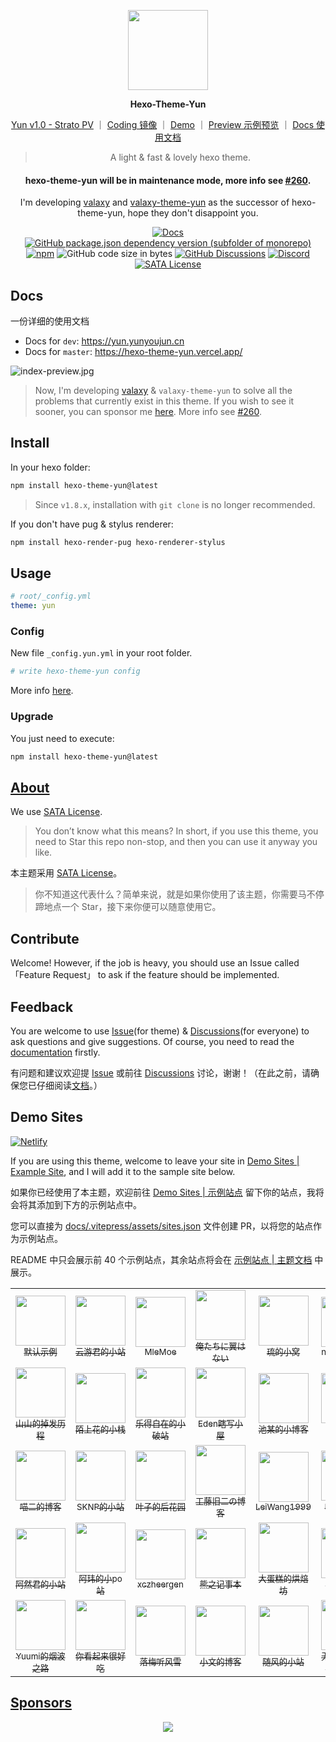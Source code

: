 <p align="center">
<img width="128" src="docs/public/logo.gif">
</p>

<p align="center">
<b>Hexo-Theme-Yun</b>
</p>

<div align="center">

[Yun v1.0 - Strato PV](https://www.bilibili.com/video/BV17t4y1S7tz) ｜
[Coding 镜像](https://yunyoujun.coding.net/public/hexo-theme-yun/hexo-theme-yun/git/files) ｜
[Demo](https://hexo-theme-yun.yunyoujun.cn) ｜
[Preview 示例预览](https://www.yunyoujun.cn) ｜
[Docs 使用文档](https://yun.yunyoujun.cn)

> A light & fast & lovely hexo theme.

#### hexo-theme-yun will be in maintenance mode, more info see [#260](https://github.com/YunYouJun/hexo-theme-yun/discussions/260).

I'm developing [valaxy](https://github.com/YunYouJun/valaxy) and [valaxy-theme-yun](https://github.com/YunYouJun/valaxy/tree/main/packages/valaxy-theme-yun) as the successor of hexo-theme-yun, hope they don't disappoint you.

[![Docs](https://github.com/YunYouJun/hexo-theme-yun/workflows/trigger/badge.svg)](https://yun.yunyoujun.cn)
[![GitHub package.json dependency version (subfolder of monorepo)](https://img.shields.io/github/package-json/dependency-version/YunYouJun/hexo-theme-yun/dev/hexo?filename=demo%2Fpackage.json&logo=hexo)](https://hexo.io)
[![npm](https://img.shields.io/npm/v/hexo-theme-yun)](https://www.npmjs.com/package/hexo-theme-yun)
![GitHub code size in bytes](https://img.shields.io/github/languages/code-size/YunYouJun/hexo-theme-yun?logo=vs-code)
[![GitHub Discussions](https://img.shields.io/github/discussions/YunYouJun/hexo-theme-yun?color=9cf&logo=github)](https://github.com/YunYouJun/hexo-theme-yun/discussions)
[![Discord](https://img.shields.io/discord/752821465891733574?label=discord&logo=discord)](https://discord.gg/nd3mPkU5j8)
[![SATA License](https://img.shields.io/badge/license-SATA-green.svg)](https://github.com/zTrix/sata-license)

</div>

## Docs

一份详细的使用文档

- Docs for `dev`: <https://yun.yunyoujun.cn>
- Docs for `master`: <https://hexo-theme-yun.vercel.app/>

![index-preview.jpg](./docs/public/images/index-preview.jpg)

> Now, I'm developing [valaxy](https://github.com/YunYouJun/valaxy) & `valaxy-theme-yun` to solve all the problems that currently exist in this theme.
> If you wish to see it sooner, you can sponsor me [here](https://sponsors.yunyoujun.cn/).
> More info see [#260](https://github.com/YunYouJun/hexo-theme-yun/discussions/260).

## Install

In your hexo folder:

```bash
npm install hexo-theme-yun@latest
```

> Since `v1.8.x`, installation with `git clone` is no longer recommended.

If you don't have pug & stylus renderer:

```bash
npm install hexo-render-pug hexo-renderer-stylus
```

## Usage

```yaml
# root/_config.yml
theme: yun
```

### Config

New file `_config.yun.yml` in your root folder.

```yaml
# write hexo-theme-yun config
```

More info [here](https://yun.yunyoujun.cn/guide/config.html).

### Upgrade

You just need to execute:

```bash
npm install hexo-theme-yun@latest
```

## [About](https://yun.yunyoujun.cn/guide/about.html)

We use [SATA License](https://github.com/zTrix/sata-license).

> You don’t know what this means? In short, if you use this theme, you need to Star this repo non-stop, and then you can use it anyway you like.

本主题采用 [SATA License](https://github.com/zTrix/sata-license)。

> 你不知道这代表什么？简单来说，就是如果你使用了该主题，你需要马不停蹄地点一个 Star，接下来你便可以随意使用它。

## Contribute

Welcome! However, if the job is heavy, you should use an Issue called 「Feature Request」 to ask if the feature should be implemented.

## Feedback

You are welcome to use [Issue](https://github.com/YunYouJun/hexo-theme-yun/issues)(for theme) & [Discussions](https://github.com/YunYouJun/hexo-theme-yun/discussions)(for everyone) to ask questions and give suggestions.
Of course, you need to read the [documentation](https://yun.yunyoujun.cn/en/) firstly.

有问题和建议欢迎提 [Issue](https://github.com/YunYouJun/hexo-theme-yun/issues) 或前往 [Discussions](https://github.com/YunYouJun/hexo-theme-yun/discussions) 讨论，谢谢！（在此之前，请确保您已仔细阅读[文档](https://yun.yunyoujun.cn)。）

## Demo Sites

[![Netlify](https://img.shields.io/netlify/4acb3c9b-fbcd-488e-be70-18942eb2669f?logo=netlify)](https://yunyoujun.netlify.app)

If you are using this theme, welcome to leave your site in [Demo Sites | Example Site](https://github.com/YunYouJun/hexo-theme-yun/discussions/97), and I will add it to the sample site below.

如果你已经使用了本主题，欢迎前往 [Demo Sites | 示例站点](https://github.com/YunYouJun/hexo-theme-yun/discussions/97) 留下你的站点，我将会将其添加到下方的示例站点中。

您可以直接为 [docs/.vitepress/assets/sites.json](https://github.com/YunYouJun/hexo-theme-yun/blob/dev/docs/.vitepress/assets/sites.json) 文件创建 PR，以将您的站点作为示例站点。

README 中只会展示前 40 个示例站点，其余站点将会在 [示例站点 | 主题文档](https://yun.yunyoujun.cn/demo/) 中展示。

<!-- demo-sites:start -->
<!-- prettier-ignore-start -->
<!-- markdownlint-disable -->
<table align="center">
  <tr align="center">
    <td>
      <a href="https://hexo-theme-yun.yunyoujun.cn" target="_blank">
        <img width="80px" src="https://yun.yunyoujun.cn/logo.gif" />
        <br />
        <sub title="主题默认示例">默认示例</sub>
      </a>
    </td>
    <td>
      <a href="https://www.yunyoujun.cn" target="_blank">
        <img width="80px" src="https://www.yunyoujun.cn/images/avatar.jpg" />
        <br />
        <sub title="希望能成为一个有趣的人">云游君的小站</sub>
      </a>
    </td>
    <td>
      <a href="https://blog.mle.moe/" target="_blank">
        <img width="80px" src="https://blog.mle.moe/images/girl.jpeg" />
        <br />
        <sub title="鸽子的一百种做法">MleMoe</sub>
      </a>
    </td>
    <td>
      <a href="https://spreadwings-sky.github.io/" target="_blank">
        <img width="80px" src="https://spreadwings-sky.github.io/images/avatar.png" />
        <br />
        <sub title="希望能成为一个有趣的人">俺たちに翼はない</sub>
      </a>
    </td>
    <td>
      <a href="https://hellsakura.github.io/" target="_blank">
        <img width="80px" src="https://hellsakura.github.io/images/avatar.jpg" />
        <br />
        <sub title="我只是一条咸鱼">琉的小窝</sub>
      </a>
    </td>
    <td>
      <a href="https://nancheng58.github.io/" target="_blank">
        <img width="80px" src="https://nancheng58.github.io/images/nancheng58.jpg" />
        <br />
        <sub title="我好菜啊啊啊啊啊">nancheng58</sub>
      </a>
    </td>
    <td>
      <a href="https://alexzou14.github.io/" target="_blank">
        <img width="80px" src="https://cdn.jsdelivr.net/gh/AlexZou14/CDN/img/touxiang.jpg" />
        <br />
        <sub title="笔记记录，自我激励">秩同道合的博客</sub>
      </a>
    </td>
    <td>
      <a href="http://www.romastar.cn/" target="_blank">
        <img width="80px" src="https://personalblog-1301685299.cos.ap-nanjing.myqcloud.com/MyBlog-Images/Personal-Info/Avatar.jpg" />
        <br />
        <sub title="记录我的生活经历以及学习历程~~">柠檬君的小站</sub>
      </a>
    </td>
  </tr>
  <tr align="center">
    <td>
      <a href="https://www.kumybryce.work" target="_blank">
        <img width="80px" src="https://kumybryce.gitee.io/myblog/img/favicon.png" />
        <br />
        <sub title="努力一点，再努力一点">山山的掉发历程</sub>
      </a>
    </td>
    <td>
      <a href="https://hexo.cool" target="_blank">
        <img width="80px" src="https://cdn.jsdelivr.net/gh/imoshanghua/file/img/avatar.jpg" />
        <br />
        <sub title="待我熬尽一日苦，喂你一口甜！">陌上花的小栈</sub>
      </a>
    </td>
    <td>
      <a href="https://copur.xyz/" target="_blank">
        <img width="80px" src="https://q1.qlogo.cn/g?b=qq&nk=1935576264&s=100" />
        <br />
        <sub title="乐得自在的小破站">乐得自在的小破站</sub>
      </a>
    </td>
    <td>
      <a href="https://EdenJohnson2006.Github.io" target="_blank">
        <img width="80px" src="https://cdn.jsdelivr.net/gh/MEMZSONBILI/PicGoBed@master/images/20200625174516.jpg" />
        <br />
        <sub title="希望能成为一个有趣的人">Eden瞎写小屋</sub>
      </a>
    </td>
    <td>
      <a href="https://chitang233.github.io/" target="_blank">
        <img width="80px" src="https://s1.ax1x.com/2020/06/27/N63K8e.jpg" />
        <br />
        <sub title="只是一个普通的初中生罢了">池某的小博客</sub>
      </a>
    </td>
    <td>
      <a href="https://xmuli.tech" target="_blank">
        <img width="80px" src="https://cdn.jsdelivr.net/gh/xmuli/xmuliPic@pic/2020/xmuli_yj_256px.png" />
        <br />
        <sub title="偕臧">偕臧</sub>
      </a>
    </td>
    <td>
      <a href="https://www.rogeroger.net" target="_blank">
        <img width="80px" src="https://rogeroger.oss-cn-beijing.aliyuncs.com/img/rogeryu.jpeg" />
        <br />
        <sub title="啊啊啊啊啊啊啊啊">ROGEROGER</sub>
      </a>
    </td>
    <td>
      <a href="https://leostudiooo.github.io" target="_blank">
        <img width="80px" src="https://avatars0.githubusercontent.com/u/35419343" />
        <br />
        <sub title="Stay hungry, Stay foolish.">烫烫烫的记事本</sub>
      </a>
    </td>
  </tr>
  <tr align="center">
    <td>
      <a href="https://www.meow-2.com/" target="_blank">
        <img width="80px" src="https://cdn.jsdelivr.net/gh/Meow-2/cdn/source/avatar.jpg" />
        <br />
        <sub title="你好！">喵二的博客</sub>
      </a>
    </td>
    <td>
      <a href="https://sknplz.xyz/" target="_blank">
        <img width="80px" src="https://cdn.jsdelivr.net/gh/Sknp1006/cdn@master/img/albums/arknights_Skadi/024.png" />
        <br />
        <sub title="莫道君行早，更有早行人">SKNP的小站</sub>
      </a>
    </td>
    <td>
      <a href="https://mskclover.com/" target="_blank">
        <img width="80px" src="https://mskclover.com/images/avatar/avatar.jpg" />
        <br />
        <sub title="后花园是自己精心培育的，大部分时候是给自己看的，不过如果有行人能够驻足欣赏，我也会很开心的！">叶子的后花园</sub>
      </a>
    </td>
    <td>
      <a href="http://huang_zhao.gitee.io/task/" target="_blank">
        <img width="80px" src="http://huang_zhao.gitee.io/task/Yun.png" />
        <br />
        <sub title="Python 是世界上最好的语言">工藤旧二の博客</sub>
      </a>
    </td>
    <td>
      <a href="https://leiblog.wang" target="_blank">
        <img width="80px" src="https://leiblog.wang/images/avatar_1.jpg" />
        <br />
        <sub title="The warehouse of LeiWang1999">LeiWang1999</sub>
      </a>
    </td>
    <td>
      <a href="https://blog.miaoer.xyz" target="_blank">
        <img width="80px" src="https://www.miaoer.xyz/weblogo.jpg" />
        <br />
        <sub title="缘，妙不可言">喵二‘s Blog</sub>
      </a>
    </td>
    <td>
      <a href="http://wasteland.wifikun.top" target="_blank">
        <img width="80px" src="https://wifikun-1257416258.cos.ap-shanghai.myqcloud.com/NebulaStarshipServer/avatar.jpg" />
        <br />
        <sub title="✨Chase your passions, do what you love.✨">星云荒原</sub>
      </a>
    </td>
    <td>
      <a href="https://darksheep.xyz" target="_blank">
        <img width="80px" src="https://darksheep.xyz/images/avatar.jpg" />
        <br />
        <sub title="蹲一蹲">包子君的小站</sub>
      </a>
    </td>
  </tr>
  <tr align="center">
    <td>
      <a href="https://www.aranne.me" target="_blank">
        <img width="80px" src="https://www.aranne.me/avatar.png" />
        <br />
        <sub title="要永远热爱生活呀">阿然君的小站</sub>
      </a>
    </td>
    <td>
      <a href="https://willian588.github.io/" target="_blank">
        <img width="80px" src="https://willian588.github.io/shadiao.png" />
        <br />
        <sub title="路漫漫其修远兮，吾将上下而求索">阿玮的小po站</sub>
      </a>
    </td>
    <td>
      <a href="http://www.xczheergen.com/" target="_blank">
        <img width="80px" src="https://cdn.jsdelivr.net/gh/xczheergen/CDN/images/avatar.jpg" />
        <br />
        <sub title="感谢云游君提供的主题哦">xczheergen</sub>
      </a>
    </td>
    <td>
      <a href="https://kuuhaku.top" target="_blank">
        <img width="80px" src="https://cdn.jsdelivr.net/gh/kuuhaku-w/blogimg/intro/avatar_ai.png" />
        <br />
        <sub title="永远是深夜该有多好">熊之记事本</sub>
      </a>
    </td>
    <td>
      <a href="https://bigcake.cakemc.top" target="_blank">
        <img width="80px" src="https://cdn.jsdelivr.net/gh/Big-Cake-jpg/Image_For_My_Blog/tx.jpg" />
        <br />
        <sub title="又是搞怪的一天（">大蛋糕的烘焙坊</sub>
      </a>
    </td>
    <td>
      <a href="https://masle.top" target="_blank">
        <img width="80px" src="https://masle.gitee.io/maslebloglib/picture/TOUXIANG/touxiang.png" />
        <br />
        <sub title="在人的一生，总是为了追寻生命中的光，而走在漫长的旅途上">老哲的小站</sub>
      </a>
    </td>
    <td>
      <a href="https://blog.adkimsm.asia/" target="_blank">
        <img width="80px" src="https://blog.adkimsm.asia/logo.svg" />
        <br />
        <sub title="Adkinsm 的小站">Adkinsm BLOG</sub>
      </a>
    </td>
    <td>
      <a href="https://qylh.xyz/" target="_blank">
        <img width="80px" src="https://qylh.xyz/avatar.jpg" />
        <br />
        <sub title="记录一些学习过程，主要是软硬件开发">七月流火</sub>
      </a>
    </td>
  </tr>
  <tr align="center">
    <td>
      <a href="https://yuumi0221.github.io/" target="_blank">
        <img width="80px" src="https://cdn.jsdelivr.net/gh/Yuumi0221/Yuumi0221.github.io/images/settings/favicon.png" />
        <br />
        <sub title="いつか伝えに行くよ">Yuumi的烟波之路</sub>
      </a>
    </td>
    <td>
      <a href="https://Melanie618.github.io/" target="_blank">
        <img width="80px" src="https://melanie618.github.io/images/avatar.jpg" />
        <br />
        <sub title="可可爱爱，没有脑袋">你看起来很好吃</sub>
      </a>
    </td>
    <td>
      <a href="https://yuexiaoya.cn/" target="_blank">
        <img width="80px" src="https://www.yuexiaoya.cn/images/photo.jpg" />
        <br />
        <sub title="这次一定不会让它停服了,来自头号玩家的碎碎念^_^">落梅听风雪</sub>
      </a>
    </td>
    <td>
      <a href="https://siquan-wen.github.io/" target="_blank">
        <img width="80px" src="https://siquan-wen.github.io/images/avatar.jpg" />
        <br />
        <sub title="救赎之道，就在其中">小文的博客</sub>
      </a>
    </td>
    <td>
      <a href="https://awslnotbad.cn" target="_blank">
        <img width="80px" src="https://gitee.com/Awslnotbad/picture/raw/master/img/headpic.jpg" />
        <br />
        <sub title="简单的个人Blog">随风的小站</sub>
      </a>
    </td>
    <td>
      <a href="https://wxxybxg.bsblog.cn" target="_blank">
        <img width="80px" src="https://cdn.jsdelivr.net/gh/BNQDZJ/bsblog-images@main/20211120/wxxybxg.png" />
        <br />
        <sub title="无锡欣跃不锈钢有限公司官方网站">无锡欣跃不锈钢有限公司</sub>
      </a>
    </td>
    <td>
      <a href="https://www.misakishiki.site/" target="_blank">
        <img width="80px" src="https://www.misakishiki.site/aquced.png" />
        <br />
        <sub title="栗木小站">栗木小站</sub>
      </a>
    </td>
    <td>
      <a href="https://wuyuan.gq" target="_blank">
        <img width="80px" src="https://img.wenhairu.com/images/2021/09/25/1qNwC.png" />
        <br />
        <sub title="次次追逐，次次追忆">孙悟元的小站</sub>
      </a>
    </td>
  </tr>
</table>
<!-- markdownlint-restore -->
<!-- prettier-ignore-end -->
<!-- demo-sites:end -->

## [Sponsors](https://sponsors.yunyoujun.cn)

<p align="center">
  <a href="https://sponsors.yunyoujun.cn">
    <img src='https://sponsors.yunyoujun.cn/sponsors.svg'/>
  </a>
</p>
